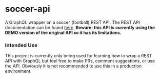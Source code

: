 # soccer-api
A GraphQL wrapper on a soccer (football) REST API. The REST API documentation can be found [here](https://www.api-football.com/documentation#teams-data-requests). **Beware: this API is currently using the DEMO version of the original API so it has its limitations.**

### Intended Use
This project is currently only being used for learning how to wrap a REST API with GraphQL but feel free to make PRs, comment suggestions, or use the API. Obviously it is not recommended to use this in a production environment. 
